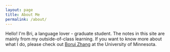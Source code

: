 ```yaml
---
layout: page
title: About Me
permalink: /about/
---
```


Hello! I'm Bri, a language lover - graduate student. The notes in this site are mainly from my outside-of-class learning. If you want to know more about what I do, please check out [Borui Zhang](https://boruizhang.github.io/) at the University of Minnesota. 
